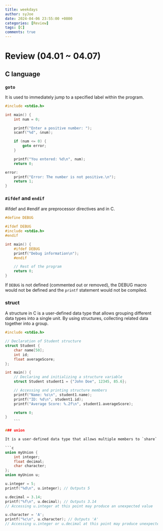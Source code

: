 ```yaml
---
title: weekdays
author: syJoe
date: 2024-04-06 23:55:00 +0800
categories: [Review]
tags: [C]
comments: true
---
```


# Review (04.01 ~ 04.07)


## C language

### `goto` 

It is used to immediately jump to a specified label within the program. 

```c
#include <stdio.h>

int main() {
    int num = 0;

    printf("Enter a positive number: ");
    scanf("%d", &num);

    if (num <= 0) {
        goto error;
    }

    printf("You entered: %d\n", num);
    return 0;

error:
    printf("Error: The number is not positive.\n");
    return 1;
}
```
### `#ifdef` and `endif`

#ifdef and #endif are preprocessor directives and in C.

```c
#define DEBUG

#ifdef DEBUG
#include <stdio.h>
#endif

int main() {
    #ifdef DEBUG
    printf("Debug information\n");
    #endif

    // Rest of the program
    return 0;
}
```

If `DEBUG` is not defined (commented out or removed), the DEBUG macro would not be defined and the `printf` statement would not be compiled.

### struct

A structure in C is a user-defined data type that allows grouping different data types into a single unit. By using structures, collecting related data together into a group.

```c
#include <stdio.h>

// Declaration of Student structure
struct Student {
    char name[50];
    int id;
    float averageScore;
};

int main() {
    // Declaring and initializing a structure variable
    struct Student student1 = {"John Doe", 12345, 85.6};

    // Accessing and printing structure members
    printf("Name: %s\n", student1.name);
    printf("ID: %d\n", student1.id);
    printf("Average Score: %.2f\n", student1.averageScore);

    return 0;
}
    ```

### union

It is a user-defined data type that allows multiple members to `share` the same memory location.

```c
union myUnion {
    int integer;
    float decimal;
    char character;
};
union myUnion u;

u.integer = 5;
printf("%d\n", u.integer); // Outputs 5

u.decimal = 3.14;
printf("%f\n", u.decimal); // Outputs 3.14
// Accessing u.integer at this point may produce an unexpected value

u.character = 'A';
printf("%c\n", u.character); // Outputs 'A'
// Accessing u.integer or u.decimal at this point may produce unexpected values
```

